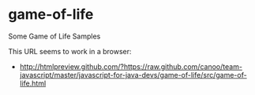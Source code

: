 game-of-life
========================

Some Game of Life Samples

This URL seems to work in a browser:
* http://htmlpreview.github.com/?https://raw.github.com/canoo/team-javascript/master/javascript-for-java-devs/game-of-life/src/game-of-life.html